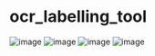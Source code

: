 # ocr_labelling_tool

![image](https://github.com/user-attachments/assets/182ea129-1ffd-4a26-a945-7ddb0c64c9c3)
![image](https://github.com/user-attachments/assets/0094b869-6898-45ec-97d9-081298ff1f35)
![image](https://github.com/user-attachments/assets/52af1839-a831-4e99-85f6-a6b57441f1c1)
![image](https://github.com/user-attachments/assets/ae093203-1df7-411a-a848-803be0ed666b)

